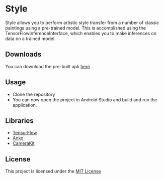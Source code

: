 # Style
Style allows you to perform artistic style transfer from a number of classic paintings using a pre-trained model. This is accomplished using the TensorFlowInferenceInterface, which enables you to make inferences on data on a trained model. 

## Downloads
You can download the pre-built apk [here](https://github.com/MJ10/Style/releases/tag/v0.1.0)

## Usage
- Clone the repository
- You can now open the project in Android Studio and build and run the application.

## Libraries
- [TensorFlow](https://tensorflow.org)
- [Anko](https://github.com/Kotlin/anko)
- [CameraKit](https://github.com/gogopop/CameraKit-Android)

## License
This project is licensed under the [MIT License](https://github.com/MJ10/Style/blob/master/LICENSE.md)
